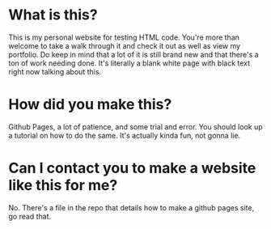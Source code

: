 # What is this?
This is my personal website for testing HTML code. You're more than welcome to take a walk through it and check it out as well as view my portfolio. Do keep in mind that a lot of it is still brand new and that there's a ton of work needing done. It's literally a blank white page with black text right now talking about this.

# How did you make this?
Github Pages, a lot of patience, and some trial and error. You should look up a tutorial on how to do the same. It's actually kinda fun, not gonna lie.

# Can I contact you to make a website like this for me?

No. There's a file in the repo that details how to make a github pages site, go read that.
